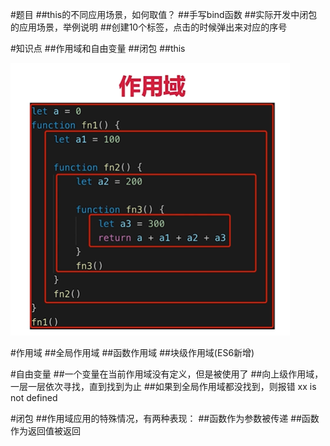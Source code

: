 #题目
##this的不同应用场景，如何取值？
##手写bind函数
##实际开发中闭包的应用场景，举例说明
##创建10个<a>标签，点击的时候弹出来对应的序号


#知识点
##作用域和自由变量
##闭包
##this

![节点](../images/11.png) 

#作用域
##全局作用域
##函数作用域
##块级作用域(ES6新增)

#自由变量
##一个变量在当前作用域没有定义，但是被使用了
##向上级作用域，一层一层依次寻找，直到找到为止
##如果到全局作用域都没找到，则报错 xx is not defined



#闭包
##作用域应用的特殊情况，有两种表现：
##函数作为参数被传递
##函数作为返回值被返回
##
##
##
##
##
##
##
##
